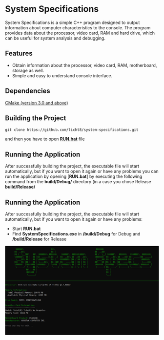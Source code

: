 # System Specifications

System Specifications is a simple C++ program designed to output information about computer characteristics to the console. The program provides data about the processor, video card, RAM and hard drive, which can be useful for system analysis and debugging.

## Features
* Obtain information about the processor, video card, RAM, motherboard, storage as well.
* Simple and easy to understand console interface.

## Dependencies
[CMake (version 3.0 and above)](https://cmake.org/download/)

## Building the Project
```
git clone https://github.com/licht8/system-specifications.git
```
and then you have to open [**RUN.bat**]() file

## Running the Application
After successfully building the project, the executable file will start automatically, but if you want to open it again or have any problems you can run the application by opening [**RUN.bat**] by executing the following command from the **build/Debug/** directory (in a case you chose Release **build/Release/**


## Running the Application
After successfully building the project, the executable file will start automatically, but if you want to open it again or have any problems:

* Start **RUN.bat**
* Find **SystemSpecifications.exe** in **/build/Debug** for Debug and **/build/Release** for Release
  

![Image alt](https://github.com/licht8/system-specifications/blob/main/images/photo_2024-02-23_21-38-15.jpg)
